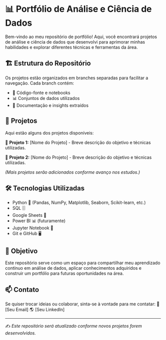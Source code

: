 # 📊 Portfólio de Análise e Ciência de Dados

Bem-vindo ao meu repositório de portfólio! Aqui, você encontrará projetos de análise e ciência de dados que desenvolvi para aprimorar minhas habilidades e explorar diferentes técnicas e ferramentas da área.

## 🏗 Estrutura do Repositório

Os projetos estão organizados em branches separadas para facilitar a navegação. Cada branch contém:
- 📂 Código-fonte e notebooks
- 📊 Conjuntos de dados utilizados
- 📖 Documentação e insights extraídos

## 🚀 Projetos

Aqui estão alguns dos projetos disponíveis:

🔹 **Projeto 1:** [Nome do Projeto] - Breve descrição do objetivo e técnicas utilizadas.

🔹 **Projeto 2:** [Nome do Projeto] - Breve descrição do objetivo e técnicas utilizadas.

_(Mais projetos serão adicionados conforme avanço nos estudos.)_

## 🛠 Tecnologias Utilizadas

- Python 🐍 (Pandas, NumPy, Matplotlib, Seaborn, Scikit-learn, etc.)
- SQL 🗄️
- Google Sheets 📑
- Power BI 📊 (futuramente)
- Jupyter Notebook 📓
- Git e GitHub 🖥️

## 📌 Objetivo

Este repositório serve como um espaço para compartilhar meu aprendizado contínuo em análise de dados, aplicar conhecimentos adquiridos e construir um portfólio para futuras oportunidades na área.

## 📫 Contato

Se quiser trocar ideias ou colaborar, sinta-se à vontade para me contatar:
📩 [Seu Email]
🌎 [Seu LinkedIn]

---
✍️ *Este repositório será atualizado conforme novos projetos forem desenvolvidos.*

